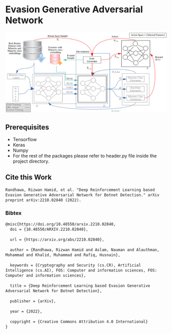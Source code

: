 # Evasion Generative Adversarial Network

![](RELEVAGAN.svg "RELEVAGAN Architecture")


## Prerequisites
* Tensorflow
* Keras
* Numpy
* For the rest of the packages please refer to header.py file inside the project directory.


## Cite this Work
```
Randhawa, Rizwan Hamid, et al. "Deep Reinforcement Learning based Evasion Generative Adversarial Network for Botnet Detection." arXiv preprint arXiv:2210.02840 (2022).
```
### Bibtex
```
@misc{https://doi.org/10.48550/arxiv.2210.02840,
  doi = {10.48550/ARXIV.2210.02840},
  
  url = {https://arxiv.org/abs/2210.02840},
  
  author = {Randhawa, Rizwan Hamid and Aslam, Nauman and Alauthman, Mohammad and Khalid, Muhammad and Rafiq, Husnain},
  
  keywords = {Cryptography and Security (cs.CR), Artificial Intelligence (cs.AI), FOS: Computer and information sciences, FOS: Computer and information sciences},
  
  title = {Deep Reinforcement Learning based Evasion Generative Adversarial Network for Botnet Detection},
  
  publisher = {arXiv},
  
  year = {2022},
  
  copyright = {Creative Commons Attribution 4.0 International}
}


```